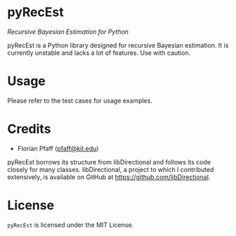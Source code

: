 # pyRecEst

*Recursive Bayesian Estimation for Python*

pyRecEst is a Python library designed for recursive Bayesian estimation. It is currently unstable and lacks a lot of features. Use with caution.

# Usage

Please refer to the test cases for usage examples.

# Credits

- Florian Pfaff (pfaff@kit.edu)

pyRecEst borrows its structure from libDirectional and follows its code closely for many classes. libDirectional, a project to which I contributed extensively, is available on GitHub at https://github.com/libDirectional.

# License
`pyRecEst` is licensed under the MIT License.
